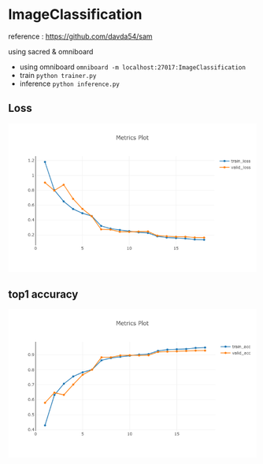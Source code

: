 # ImageClassification

reference : https://github.com/davda54/sam

using sacred & omniboard

- using omniboard
  `omniboard -m localhost:27017:ImageClassification`
- train
  `python trainer.py`
- inference
  `python inference.py`

## Loss
![loss](./img/loss.png)

## top1 accuracy
![acc](./img/top1acc.png)
